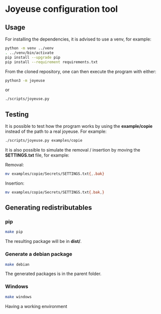 # Joyeuse configuration tool

## Usage

For installing the dependencies, it is advised to use a venv, for example:

```sh
python -m venv ../venv
. ../venv/bin/activate
pip install --upgrade pip
pip install --requirement requirements.txt
```

From the cloned repository, one can then execute the program with either:

```sh
python3 -m joyeuse
```

or

```sh
./scripts/joyeuse.py
```

## Testing

It is possible to test how the program works by using the **example/copie**
instead of the path to a real joyeuse.
For example:

```sh
./scripts/joyeuse.py examples/copie
```

It is also possible to simulate the removal / insertion by moving the
**SETTINGS.txt** file, for example:

Removal:

```sh
mv examples/copie/Secrets/SETTINGS.txt{,.bak}
```

Insertion:

```sh
mv examples/copie/Secrets/SETTINGS.txt{.bak,}
```

## Generating redistributables

### pip

```sh
make pip
```

The resulting package will be in **dist/**.

### Generate a debian package

```sh
make debian
```

The generated packages is in the parent folder.

### Windows

```sh
make windows
```

Having a working environment 
